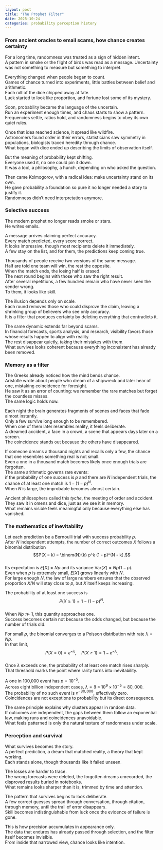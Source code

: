 ```yaml
---
layout: post
title: "The Prophet Filter"
date: 2025-10-24
categories: probability perception history
---
```


### From ancient oracles to email scams, how chance creates certainty

For a long time, randomness was treated as a sign of hidden intent.  
A pattern in smoke or the flight of birds was read as a message. Uncertainty was not something to measure but something to interpret.  

Everything changed when people began to count.  
Games of chance turned into experiments, little battles between belief and arithmetic.  
Each roll of the dice chipped away at fate.  
Luck started to look like proportion, and fortune lost some of its mystery.  

Soon, probability became the language of the uncertain.  
Run an experiment enough times, and chaos starts to show a pattern.  
Frequencies settle, ratios hold, and randomness begins to obey its own quiet rules.  

Once that idea reached science, it spread like wildfire.  
Astronomers found order in their errors, statisticians saw symmetry in populations, biologists traced heredity through chance.  
What began with dice ended up describing the limits of observation itself.  

But the meaning of probability kept shifting.  
Everyone used it, no one could pin it down.  
It was a tool, a philosophy, a hunch, depending on who asked the question.  

Then came Kolmogorov, with a radical idea: make uncertainty stand on its own.  
He gave probability a foundation so pure it no longer needed a story to justify it.  
Randomness didn’t need interpretation anymore. 

### Selective success

The modern prophet no longer reads smoke or stars.  
He writes emails.

A message arrives claiming perfect accuracy.  
Every match predicted, every score correct.  
It looks impressive, though most recipients delete it immediately.  
A few stay on the list, and for them, the predictions keep coming true.

Thousands of people receive two versions of the same message.  
Half are told one team will win, the rest the opposite.  
When the match ends, the losing half is erased.  
The next round begins with those who saw the right result.  
After several repetitions, a few hundred remain who have never seen the sender wrong.  
To them, it looks like skill.

The illusion depends only on scale.  
Each round removes those who could disprove the claim, leaving a shrinking group of believers who see only accuracy.  
It is a filter that produces certainty by deleting everything that contradicts it.

The same dynamic extends far beyond scams.  
In financial forecasts, sports analysis, and research, visibility favors those whose results happen to align with reality.  
The rest disappear quietly, taking their mistakes with them.  
What survives looks coherent because everything inconsistent has already been removed.

### Memory as a filter

The Greeks already noticed how the mind bends chance.  
Aristotle wrote about people who dream of a shipwreck and later hear of one, mistaking coincidence for foresight.  
He saw it as an error of counting: we remember the rare matches but forget the countless misses.  
The same logic holds now.

Each night the brain generates fragments of scenes and faces that fade almost instantly.  
Only a few survive long enough to be remembered.  
When one of them later resembles reality, it feels deliberate.  
A dreamed accident, a face in a crowd, a scene that appears days later on a screen.  
The coincidence stands out because the others have disappeared.

If someone dreams a thousand nights and recalls only a few, the chance that one resembles something real is not small.  
Even a one in a thousand match becomes likely once enough trials are forgotten.  
The same arithmetic governs rare events:  
if the probability of one success is $p$ and there are $N$ independent trials, the chance of at least one match is $1 - (1 - p)^N$.  
When $N$ is large, the improbable becomes almost certain.

Ancient philosophers called this *tyche*, the meeting of order and accident.  
They saw it in omens and dice, just as we see it in memory.  
What remains visible feels meaningful only because everything else has vanished.

### The mathematics of inevitability

Let each prediction be a Bernoulli trial with success probability $p$.  
After $N$ independent attempts, the number of correct outcomes $X$ follows a binomial distribution  
$$P(X = k) = \binom{N}{k} p^k (1 - p)^{N - k}.$$  
Its expectation is $E[X] = Np$ and its variance $\mathrm{Var}(X) = Np(1 - p)$.  
Even when $p$ is extremely small, $E[X]$ grows linearly with $N$.  
For large enough $N$, the law of large numbers ensures that the observed proportion $X/N$ will stay close to $p$, but $X$ itself keeps increasing.

The probability of at least one success is  
$$P(X \ge 1) = 1 - (1 - p)^N.$$  
When $Np \gg 1$, this quantity approaches one.  
Success becomes certain not because the odds changed, but because the number of trials did.

For small $p$, the binomial converges to a Poisson distribution with rate $\lambda = Np$.  
In that limit,  
$$P(X = 0) = e^{-\lambda}, \quad P(X \ge 1) = 1 - e^{-\lambda}.$$  
Once $\lambda$ exceeds one, the probability of at least one match rises sharply.  
That threshold marks the point where rarity turns into inevitability.

A one in 100,000 event has $p = 10^{-5}$.  
Across eight billion independent cases, $\lambda = 8\times10^{9} \times 10^{-5} = 80,000$.  
The probability of no such event is $e^{-80,000}$, effectively zero.  
Coincidences are not exceptions to probability but its direct consequence.

The same principle explains why clusters appear in random data.  
If outcomes are independent, the gaps between them follow an exponential law, making runs and coincidences unavoidable.  
What feels patterned is only the natural texture of randomness under scale.

### Perception and survival

What survives becomes the story.  
A perfect prediction, a dream that matched reality, a theory that kept working.  
Each stands alone, though thousands like it failed unseen.

The losses are harder to trace.  
The wrong forecasts were deleted, the forgotten dreams unrecorded, the disproved results buried in notebooks.  
What remains looks sharper than it is, trimmed by time and attention.

The pattern that survives begins to look deliberate.  
A few correct guesses spread through conversation, through citation, through memory, until the trail of error disappears.  
Skill becomes indistinguishable from luck once the evidence of failure is gone.

This is how precision accumulates in appearance only.  
The data that endures has already passed through selection, and the filter itself becomes invisible.  
From inside that narrowed view, chance looks like intention.